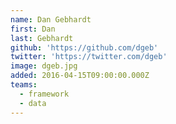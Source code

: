 ```yaml
---
name: Dan Gebhardt
first: Dan
last: Gebhardt
github: 'https://github.com/dgeb'
twitter: 'https://twitter.com/dgeb'
image: dgeb.jpg
added: 2016-04-15T09:00:00.000Z
teams:
  - framework
  - data
---
```

